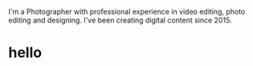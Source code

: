 I'm a Photographer with professional experience in video editing, photo editing and designing. I've been creating digital content since 2015. 

# hello

